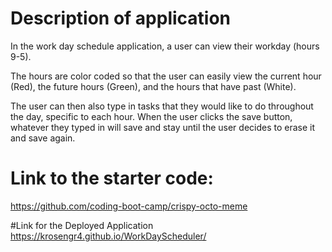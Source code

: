 # Description of application
In the work day schedule application, a user can view their workday (hours 9-5). 

The hours are color coded so that the user can easily view the current hour (Red), the future hours (Green), and the hours that have past (White). 

The user can then also type in tasks that they would like to do throughout the day, specific to each hour. When the user clicks the save button, whatever they typed in will save and stay until the user decides to erase it and save again.





# Link to the starter code:
https://github.com/coding-boot-camp/crispy-octo-meme

#Link for the Deployed Application
https://krosengr4.github.io/WorkDayScheduler/
